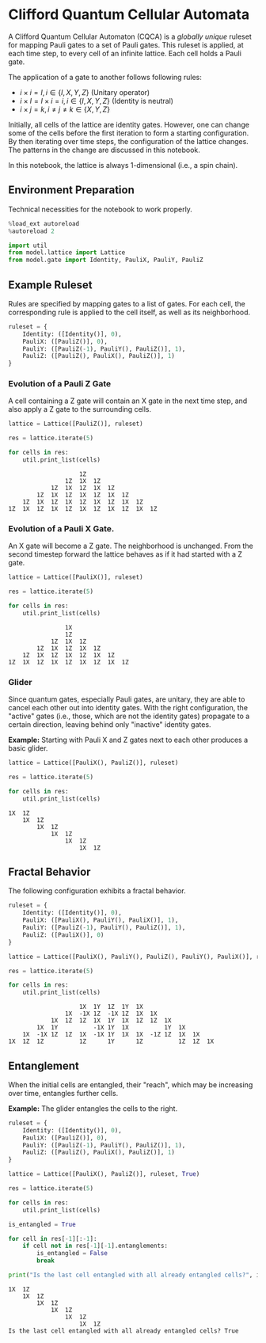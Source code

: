# Clifford Quantum Cellular Automata
A Clifford Quantum Cellular Automaton (CQCA) is a *globally unique* ruleset for mapping Pauli gates to a set of Pauli gates.
This ruleset is applied, at each time step, to every cell of an infinite lattice.
Each cell holds a Pauli gate.

The application of a gate to another follows following rules:
- $i \times i = I, i \in \{I, X, Y, Z\}$ (Unitary operator)
- $i \times I = I \times i = i, i \in \{I, X, Y, Z\}$ (Identity is neutral)
- $i \times j = k, i \neq j \neq k \in \{X, Y, Z\}$

Initially, all cells of the lattice are identity gates.
However, one can change some of the cells before the first iteration to form a starting configuration.
By then iterating over time steps, the configuration of the lattice changes.
The patterns in the change are discussed in this notebook.

In this notebook, the lattice is always 1-dimensional (i.e., a spin chain).

## Environment Preparation
Technical necessities for the notebook to work properly.


```python
%load_ext autoreload
%autoreload 2
```


```python
import util
from model.lattice import Lattice
from model.gate import Identity, PauliX, PauliY, PauliZ
```

## Example Ruleset
Rules are specified by mapping gates to a list of gates.
For each cell, the corresponding rule is applied to the cell itself, as well as its neighborhood.


```python
ruleset = {
    Identity: ([Identity()], 0),
    PauliX: ([PauliZ()], 0),
    PauliY: ([PauliZ(-1), PauliY(), PauliZ()], 1),
    PauliZ: ([PauliZ(), PauliX(), PauliZ()], 1)
}
```

### Evolution of a Pauli Z Gate
A cell containing a Z gate will contain an X gate in the next time step, and also apply a Z gate to the surrounding cells.


```python
lattice = Lattice([PauliZ()], ruleset)

res = lattice.iterate(5)

for cells in res:
    util.print_list(cells)
```

    					1Z					
    				1Z	1X	1Z				
    			1Z	1X	1Z	1X	1Z			
    		1Z	1X	1Z	1X	1Z	1X	1Z		
    	1Z	1X	1Z	1X	1Z	1X	1Z	1X	1Z	
    1Z	1X	1Z	1X	1Z	1X	1Z	1X	1Z	1X	1Z


### Evolution of a Pauli X Gate.
An X gate will become a Z gate.
The neighborhood is unchanged.
From the second timestep forward the lattice behaves as if it had started with a Z gate.


```python
lattice = Lattice([PauliX()], ruleset)

res = lattice.iterate(5)

for cells in res:
    util.print_list(cells)
```

    				1X				
    				1Z				
    			1Z	1X	1Z			
    		1Z	1X	1Z	1X	1Z		
    	1Z	1X	1Z	1X	1Z	1X	1Z	
    1Z	1X	1Z	1X	1Z	1X	1Z	1X	1Z


### Glider
Since quantum gates, especially Pauli gates, are unitary, they are able to cancel each other out into identity gates. With the right configuration, the "active" gates (i.e., those, which are not the identity gates) propagate to a certain direction, leaving behind only "inactive" identity gates.

**Example:** Starting with Pauli X and Z gates next to each other produces a basic glider.


```python
lattice = Lattice([PauliX(), PauliZ()], ruleset)

res = lattice.iterate(5)

for cells in res:
    util.print_list(cells)
```

    1X	1Z					
    	1X	1Z				
    		1X	1Z			
    			1X	1Z		
    				1X	1Z	
    					1X	1Z


## Fractal Behavior
The following configuration exhibits a fractal behavior.


```python
ruleset = {
    Identity: ([Identity()], 0),
    PauliX: ([PauliX(), PauliY(), PauliX()], 1),
    PauliY: ([PauliZ(-1), PauliY(), PauliZ()], 1),
    PauliZ: ([PauliX()], 0)
}
```


```python
lattice = Lattice([PauliX(), PauliY(), PauliZ(), PauliY(), PauliX()], ruleset)

res = lattice.iterate(5)

for cells in res:
    util.print_list(cells)
```

    					1X	1Y	1Z	1Y	1X					
    				1X	-1X	1Z	-1X	1Z	1X	1X				
    			1X	1Z	1Z	1X	1Y	1X	1Z	1Z	1X			
    		1X	1Y			-1X	1Y	1X			1Y	1X		
    	1X	-1X	1Z	1Z	1X	-1X	1Y	1X	1X	-1Z	1Z	1X	1X	
    1X	1Z	1Z			1Z		1Y		1Z			1Z	1Z	1X


## Entanglement
When the initial cells are entangled, their "reach", which may be increasing over time, entangles further cells.

**Example:** The glider entangles the cells to the right.


```python
ruleset = {
    Identity: ([Identity()], 0),
    PauliX: ([PauliZ()], 0),
    PauliY: ([PauliZ(-1), PauliY(), PauliZ()], 1),
    PauliZ: ([PauliZ(), PauliX(), PauliZ()], 1)
}
```


```python
lattice = Lattice([PauliX(), PauliZ()], ruleset, True)

res = lattice.iterate(5)

for cells in res:
    util.print_list(cells)

is_entangled = True

for cell in res[-1][:-1]:
    if cell not in res[-1][-1].entanglements:
        is_entangled = False
        break

print("Is the last cell entangled with all already entangled cells?", is_entangled)
```

    1X	1Z					
    	1X	1Z				
    		1X	1Z			
    			1X	1Z		
    				1X	1Z	
    					1X	1Z
    Is the last cell entangled with all already entangled cells? True



```python

```
